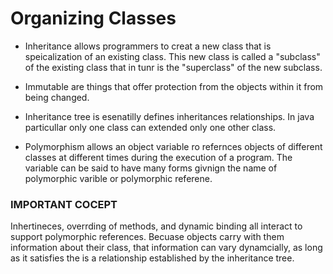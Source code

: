 # Organizing Classes

* Inheritance allows programmers to creat a new class that is speicalization of an existing class. This new class is called a "subclass" of the existing class that in tunr is the "superclass" of the new subclass.

* Immutable are things that offer protection from the objects within it from being changed. 

* Inheritance tree is esenatilly defines inheritances relationships. In java particullar only one class can extended only one other class. 

* Polymorphism allows an object variable ro refernces objects of different classes at different times during the execution of a program. The variable can be said to have many forms givnign the name of polymorphic varible or polymorphic referene. 

### IMPORTANT COCEPT 
Inhertineces, overrding of methods, and dynamic binding all interact to support polymorphic references. Becuase objects carry with them information about their class, that information can vary dynamcially, as long as it satisfies the is a relationship established by the inheritance tree. 
